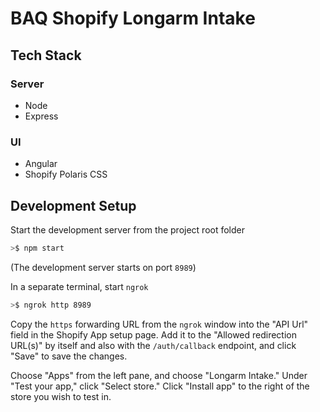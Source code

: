 # BAQ Shopify Longarm Intake
## Tech Stack
### Server
* Node
* Express
### UI
* Angular
* Shopify Polaris CSS

## Development Setup
Start the development server from the project root folder
```bash
>$ npm start
```
(The development server starts on port `8989`)

In a separate terminal, start `ngrok`
```bash
>$ ngrok http 8989
```
Copy the `https` forwarding URL from the `ngrok` window into the "API Url" field in the Shopify App setup page. Add it to the "Allowed redirection URL(s)" by itself and also with the `/auth/callback` endpoint, and click "Save" to save the changes.

Choose "Apps" from the left pane, and choose "Longarm Intake." Under "Test your app," click "Select store." Click "Install app" to the right of the store you wish to test in.